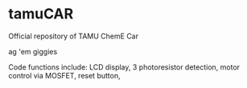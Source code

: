 # tamuCAR
Official repository of TAMU ChemE Car

ag 'em giggies

Code functions include:
LCD display,
3 photoresistor detection,
motor control via MOSFET,
reset button,
